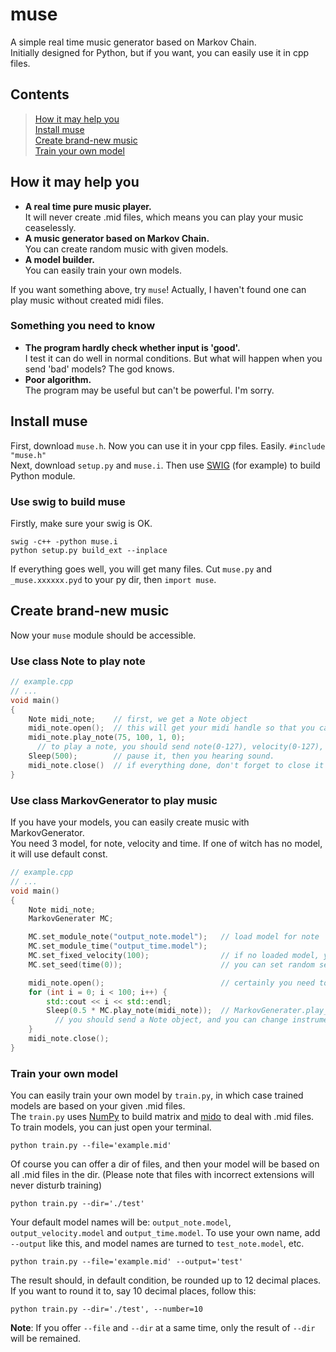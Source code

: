 # muse
A simple real time music generator based on Markov Chain.   
Initially designed for Python, but if you want, you can easily use it in cpp files.

## Contents
> [How it may help you](https://github.com/sleepy-bedless/muse/blob/main/README.md#how-it-may-help-you)  
> [Install muse](https://github.com/sleepy-bedless/muse/blob/main/README.md#install-muse)  
> [Create brand-new music](https://github.com/sleepy-bedless/muse/blob/main/README.md#create-brand-new-music)  
> [Train your own model](https://github.com/sleepy-bedless/muse/blob/main/README.md#train-your-own-model)

## How it may help you
- __A real time pure music player.__  
  It will never create .mid files, which means you can play your music ceaselessly.
- __A music generator based on Markov Chain.__  
  You can create random music with given models.
- __A model builder.__  
  You can easily train your own models.

If you want something above, try `muse`! Actually, I haven't found one can play music without created midi files.

### Something you need to know
- __The program hardly check whether input is 'good'.__  
  I test it can do well in normal conditions. But what will happen when you send 'bad' models? The god knows.
- __Poor algorithm.__  
  The program may be useful but can't be powerful. I'm sorry.

## Install muse
First, download `muse.h`. Now you can use it in your cpp files. Easily. `#include "muse.h"`  
Next, download `setup.py` and `muse.i`. Then use [SWIG](https://github.com/swig/swig) (for example) to build Python module.  
### Use swig to build muse
Firstly, make sure your swig is OK.  
```
swig -c++ -python muse.i
python setup.py build_ext --inplace
```
If everything goes well, you will get many files. Cut `muse.py` and `_muse.xxxxxx.pyd` to your py dir, then `import muse`.

## Create brand-new music
Now your `muse` module should be accessible.

### Use class Note to play note
```c++
// example.cpp
// ...
void main()
{
    Note midi_note;    // first, we get a Note object
    midi_note.open();  // this will get your midi handle so that you can play note
    midi_note.play_note(75, 100, 1, 0);
      // to play a note, you should send note(0-127), velocity(0-127), instrument(0-127, default 0), channel(0-15, default 0)
    Sleep(500);        // pause it, then you hearing sound.
    midi_note.close()  // if everything done, don't forget to close it
}
```
### Use class MarkovGenerator to play music
If you have your models, you can easily create music with MarkovGenerator.  
You need 3 model, for note, velocity and time. If one of witch has no model, it will use default const.
```c++
// example.cpp
// ...
void main()
{
    Note midi_note;
    MarkovGenerater MC;

    MC.set_module_note("output_note.model");   // load model for note
    MC.set_module_time("output_time.model");
    MC.set_fixed_velocity(100);                // if no loaded model, you can change the used default const
    MC.set_seed(time(0));                      // you can set random seed with, such as, fortune number

    midi_note.open();                          // certainly you need to open Note
    for (int i = 0; i < 100; i++) {
        std::cout << i << std::endl;
        Sleep(0.5 * MC.play_note(midi_note));  // MarkovGenerater.play_note will return the time of note
          // you should send a Note object, and you can change instrument(0-127, default 0) and channel(0-15, default 0)
    }
    midi_note.close();
}
```
### Train your own model
You can easily train your own model by `train.py`, in which case trained models are based on your given .mid files.  
The `train.py` uses [NumPy](https://github.com/numpy/numpy) to build matrix and [mido](https://github.com/mido/mido) to deal with .mid files.  
To train models, you can just open your terminal.
```
python train.py --file='example.mid'
```
Of course you can offer a dir of files, and then your model will be based on all .mid files in the dir. (Please note that files with incorrect extensions will never disturb training)
```
python train.py --dir='./test'
```
Your default model names will be: `output_note.model`, `output_velocity.model` and `output_time.model`. To use your own name, add `--output` like this, and model names are turned to `test_note.model`, etc.
```
python train.py --file='example.mid' --output='test'
```
The result should, in default condition, be rounded up to 12 decimal places. If you want to round it to, say 10 decimal places, follow this:
```
python train.py --dir='./test', --number=10
```
__Note__: If you offer `--file` and `--dir` at a same time, only the result of `--dir` will be remained.
